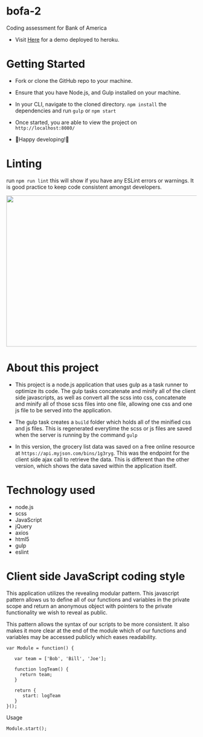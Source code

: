 # bofa-2

Coding assessment for Bank of America

- Visit [Here](https://bankofamerica-2.herokuapp.com/) for a demo deployed to heroku.

# Getting Started

- Fork or clone the GitHub repo to your machine.
- Ensure that you have Node.js, and Gulp installed on your machine.
- In your CLI, navigate to the cloned directory. `npm install` the dependencies and run `gulp` or `npm start`

- Once started, you are able to view the project on `http://localhost:8080/`

- 🎉Happy developing!🎉

# Linting
run `npm run lint` this will show if you have any ESLint errors or warnings. It is good practice to keep code consistent amongst developers.

<img src="https://thumbs.gfycat.com/FoolishImpracticalAfricanpiedkingfisher-size_restricted.gif" width="600" height="400" />

# About this project

- This project is a node.js application that uses gulp as a task runner to optimize its code. The gulp tasks concatenate and minify all of the client side javascripts, as well as convert all the scss into css, concatenate and minify all of those scss files into one file, allowing one css and one js file to be served into the application.

- The gulp task creates a `build` folder which holds all of the minified css and js files. This is regenerated everytime the scss or js files are saved when the server is running by the command `gulp`

- In this version, the grocery list data was saved on a free online resource at `https://api.myjson.com/bins/1g3ryg`. This was the endpoint for the client side ajax call to retrieve the data. This is different than the other version, which shows the data saved within the application itself.

# Technology used
- node.js
- scss
- JavaScript
- jQuery
- axios
- html5
- gulp
- eslint

# Client side JavaScript coding style
This application utilizes the revealing modular pattern. This javascript pattern allows us to define all of our functions and variables in the private scope and return an anonymous object with pointers to the private functionality we wish to reveal as public.

This pattern allows the syntax of our scripts to be more consistent. It also makes it more clear at the end of the module which of our functions and variables may be accessed publicly which eases readability.

```
var Module = function() {

   var team = ['Bob', 'Bill', 'Joe'];

   function logTeam() {
     return team;
   }

   return {
      start: logTeam
   }
}();
```

Usage
```
Module.start();
```

